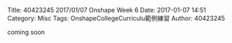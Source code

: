 Title: 40423245 2017/01/07 Onshape Week 6
Date: 2017-01-07 14:51
Category: Misc
Tags: OnshapeCollegeCurriculu範例練習
Author: 40423245

coming soon







